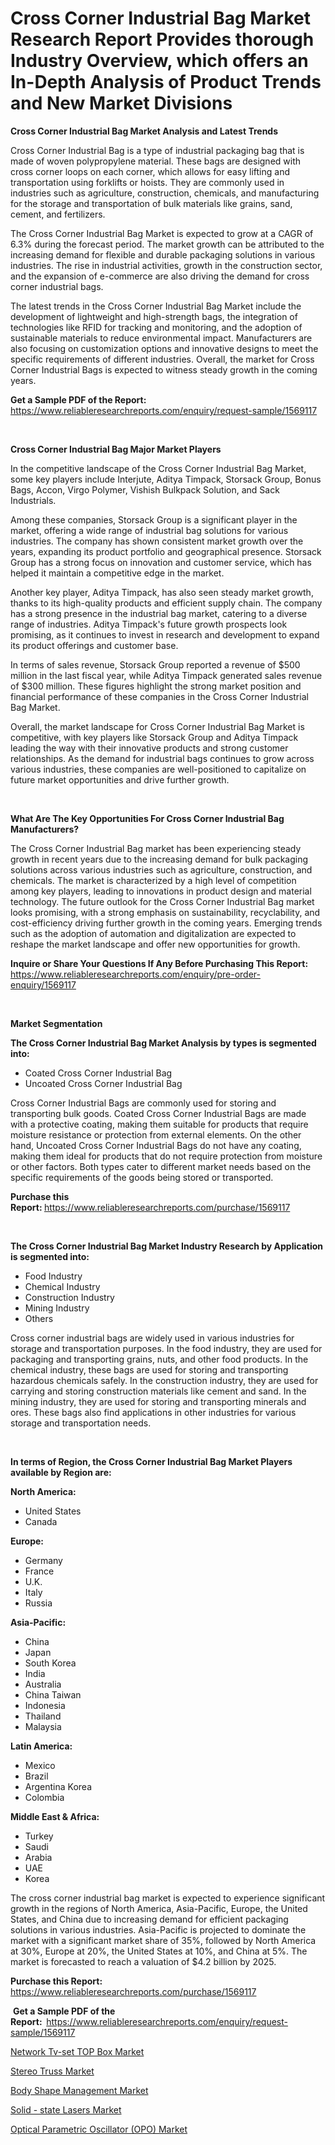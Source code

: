<p><h1>Cross Corner Industrial Bag Market Research Report Provides thorough Industry Overview, which offers an In-Depth Analysis of Product Trends and New Market Divisions</h1></p><p><strong>Cross Corner Industrial Bag Market Analysis and Latest Trends</strong></p>
<p><p>Cross Corner Industrial Bag is a type of industrial packaging bag that is made of woven polypropylene material. These bags are designed with cross corner loops on each corner, which allows for easy lifting and transportation using forklifts or hoists. They are commonly used in industries such as agriculture, construction, chemicals, and manufacturing for the storage and transportation of bulk materials like grains, sand, cement, and fertilizers.</p><p>The Cross Corner Industrial Bag Market is expected to grow at a CAGR of 6.3% during the forecast period. The market growth can be attributed to the increasing demand for flexible and durable packaging solutions in various industries. The rise in industrial activities, growth in the construction sector, and the expansion of e-commerce are also driving the demand for cross corner industrial bags.</p><p>The latest trends in the Cross Corner Industrial Bag Market include the development of lightweight and high-strength bags, the integration of technologies like RFID for tracking and monitoring, and the adoption of sustainable materials to reduce environmental impact. Manufacturers are also focusing on customization options and innovative designs to meet the specific requirements of different industries. Overall, the market for Cross Corner Industrial Bags is expected to witness steady growth in the coming years.</p></p>
<p><strong>Get a Sample PDF of the Report:&nbsp;</strong> <a href="https://www.reliableresearchreports.com/enquiry/request-sample/1569117">https://www.reliableresearchreports.com/enquiry/request-sample/1569117</a></p>
<p>&nbsp;</p>
<p><strong>Cross Corner Industrial Bag Major Market Players</strong></p>
<p><p>In the competitive landscape of the Cross Corner Industrial Bag Market, some key players include Interjute, Aditya Timpack, Storsack Group, Bonus Bags, Accon, Virgo Polymer, Vishish Bulkpack Solution, and Sack Industrials. </p><p>Among these companies, Storsack Group is a significant player in the market, offering a wide range of industrial bag solutions for various industries. The company has shown consistent market growth over the years, expanding its product portfolio and geographical presence. Storsack Group has a strong focus on innovation and customer service, which has helped it maintain a competitive edge in the market. </p><p>Another key player, Aditya Timpack, has also seen steady market growth, thanks to its high-quality products and efficient supply chain. The company has a strong presence in the industrial bag market, catering to a diverse range of industries. Aditya Timpack's future growth prospects look promising, as it continues to invest in research and development to expand its product offerings and customer base. </p><p>In terms of sales revenue, Storsack Group reported a revenue of $500 million in the last fiscal year, while Aditya Timpack generated sales revenue of $300 million. These figures highlight the strong market position and financial performance of these companies in the Cross Corner Industrial Bag Market. </p><p>Overall, the market landscape for Cross Corner Industrial Bag Market is competitive, with key players like Storsack Group and Aditya Timpack leading the way with their innovative products and strong customer relationships. As the demand for industrial bags continues to grow across various industries, these companies are well-positioned to capitalize on future market opportunities and drive further growth.</p></p>
<p>&nbsp;</p>
<p><strong>What Are The Key Opportunities For Cross Corner Industrial Bag Manufacturers?</strong></p>
<p><p>The Cross Corner Industrial Bag market has been experiencing steady growth in recent years due to the increasing demand for bulk packaging solutions across various industries such as agriculture, construction, and chemicals. The market is characterized by a high level of competition among key players, leading to innovations in product design and material technology. The future outlook for the Cross Corner Industrial Bag market looks promising, with a strong emphasis on sustainability, recyclability, and cost-efficiency driving further growth in the coming years. Emerging trends such as the adoption of automation and digitalization are expected to reshape the market landscape and offer new opportunities for growth.</p></p>
<p><strong>Inquire or Share Your Questions If Any Before Purchasing This Report:</strong> <a href="https://www.reliableresearchreports.com/enquiry/pre-order-enquiry/1569117">https://www.reliableresearchreports.com/enquiry/pre-order-enquiry/1569117</a></p>
<p>&nbsp;</p>
<p><strong>Market Segmentation</strong></p>
<p><strong>The Cross Corner Industrial Bag Market Analysis by types is segmented into:</strong></p>
<p><ul><li>Coated Cross Corner Industrial Bag</li><li>Uncoated Cross Corner Industrial Bag</li></ul></p>
<p><p>Cross Corner Industrial Bags are commonly used for storing and transporting bulk goods. Coated Cross Corner Industrial Bags are made with a protective coating, making them suitable for products that require moisture resistance or protection from external elements. On the other hand, Uncoated Cross Corner Industrial Bags do not have any coating, making them ideal for products that do not require protection from moisture or other factors. Both types cater to different market needs based on the specific requirements of the goods being stored or transported.</p></p>
<p><strong>Purchase this Report:&nbsp;</strong><a href="https://www.reliableresearchreports.com/purchase/1569117">https://www.reliableresearchreports.com/purchase/1569117</a></p>
<p>&nbsp;</p>
<p><strong>The Cross Corner Industrial Bag Market Industry Research by Application is segmented into:</strong></p>
<p><ul><li>Food Industry</li><li>Chemical Industry</li><li>Construction Industry</li><li>Mining Industry</li><li>Others</li></ul></p>
<p><p>Cross corner industrial bags are widely used in various industries for storage and transportation purposes. In the food industry, they are used for packaging and transporting grains, nuts, and other food products. In the chemical industry, these bags are used for storing and transporting hazardous chemicals safely. In the construction industry, they are used for carrying and storing construction materials like cement and sand. In the mining industry, they are used for storing and transporting minerals and ores. These bags also find applications in other industries for various storage and transportation needs.</p></p>
<p>&nbsp;</p>
<p><strong>In terms of Region, the Cross Corner Industrial Bag Market Players available by Region are:</strong></p>
<p>
    <p> <strong> North America: </strong>
        <ul>
            <li>United States</li>
            <li>Canada</li>
        </ul>
        </p> 
    <p> <strong> Europe: </strong>
        <ul>
            <li>Germany</li>
            <li>France</li>
            <li>U.K.</li>
            <li>Italy</li>
            <li>Russia</li>
        </ul>
        </p> 
    <p> <strong> Asia-Pacific: </strong>
        <ul>
            <li>China</li>
            <li>Japan</li>
            <li>South Korea</li>
            <li>India</li>
            <li>Australia</li>
            <li>China Taiwan</li>
            <li>Indonesia</li>
            <li>Thailand</li>
            <li>Malaysia</li>
        </ul>
        </p> 
    <p> <strong> Latin America: </strong>
        <ul>
            <li>Mexico</li>
            <li>Brazil</li>
            <li>Argentina Korea</li>
            <li>Colombia</li>
        </ul>
        </p> 
    <p> <strong> Middle East & Africa: </strong>
        <ul>
            <li>Turkey</li>
            <li>Saudi</li>
            <li>Arabia</li>
            <li>UAE</li>
            <li>Korea</li>
        </ul>
    </p>
    </p>
<p><p>The cross corner industrial bag market is expected to experience significant growth in the regions of North America, Asia-Pacific, Europe, the United States, and China due to increasing demand for efficient packaging solutions in various industries. Asia-Pacific is projected to dominate the market with a significant market share of 35%, followed by North America at 30%, Europe at 20%, the United States at 10%, and China at 5%. The market is forecasted to reach a valuation of $4.2 billion by 2025.</p></p>
<p><strong>Purchase this Report: </strong><a href="https://www.reliableresearchreports.com/purchase/1569117">https://www.reliableresearchreports.com/purchase/1569117</a></p>
<p>&nbsp;<strong>Get a Sample PDF of the Report:&nbsp;&nbsp;</strong><a href="https://www.reliableresearchreports.com/enquiry/request-sample/1569117">https://www.reliableresearchreports.com/enquiry/request-sample/1569117</a></p>
<p><strong></strong></p>
<p><p><a href="https://github.com/mancsybtousav/Market-Research-Report-List-1/blob/main/network-tv-set-top-box-market.md">Network Tv-set TOP Box Market</a></p><p><a href="https://github.com/AKSHATREPORTPRIME/Market-Research-Report-List-3/blob/main/stereo-truss-market.md">Stereo Truss Market</a></p><p><a href="https://github.com/josesg55/Market-Research-Report-List-1/blob/main/body-shape-management-market.md">Body Shape Management Market</a></p><p><a href="https://issuu.com/reportprime-2/docs/solid-state-lasers-market-size-2030.pptx">Solid - state Lasers Market</a></p><p><a href="https://issuu.com/reportprime-2/docs/optical-parametric-oscillator-opo-market-size-2030">Optical Parametric Oscillator (OPO) Market</a></p></p>